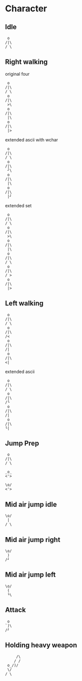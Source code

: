 
# Character

## Idle

```
 o
/|\
/ \
```

## Right walking

original four

```
 o
/|\
/ \
 o
/|\
 >\
 o
/|\
 |\
 o
/|\
 |>
```

extended ascii with wchar

```
 o
/|\
/ \
 o
/|\
 ┘\
 o
/|\
 |\
 o
/|\
 |┘
```

extended set

```
 o
/|\
/ \
 o
/|\
 >\
 o
/|\
 |\
 o
/|\
/ \
 o
/|\
/ >
 o
/|\
 |>
```

## Left walking

```
 o
/|\
/ \
 o
/|\
/<
 o
/|\
/|
 o
/|\
<|
```
extended ascii

```
 o
/|\
/ \
 o
/|\
/└
 o
/|\
/|
 o
/|\
└|
```

## Jump Prep

```
 o
/|\
/ \

_o_
<'>

\o/
<'>
```

## Mid air jump idle

```
\o/
 |
/ \
```

## Mid air jump right

```
\o/
 )
/┘
```

## Mid air jump left

```
\o/
 (
 └\
```

## Attack

```
 o
`)\
/┘
```

## Holding heavy weapon

```
     /\
    / /
 o_/)/
 \/
/ \
```
